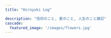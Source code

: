 ```yaml
---
title: "Hiroyuki Log"

description: "信仰のこと, 愛のこと, 人生のこと雑記"
cascade:
  featured_image: '/images/flowers.jpg'
---
```

